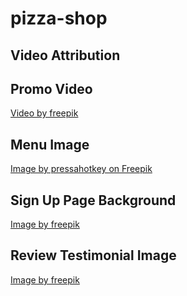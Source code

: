 # pizza-shop


## Video Attribution 

## Promo Video
<a class="attribute" href="https://www.freepik.com/free-video/close-up-pizza-with-arugula-pizza-margarita-white-plates-restaurant_203927#fromView=search&page=1&position=33&uuid=d673767f-e73e-4c7b-ba7e-b32db26190ba">Video by freepik</a>

## Menu Image
<a class="menu-attribute" href="https://www.freepik.com/free-photo/neapolitan-pizza-with-salami-arugula-tomatoes-sprinkled-with-cheese-wooden-board-tablecloth-cell-with-place-text_6273233.htm">Image by pressahotkey on Freepik</a>

## Sign Up Page Background
<a class="sign-up-attribute" href="https://www.freepik.com/free-photo/fantastic-scene-with-flour-fresh-ingredients_1078004.htm">Image by freepik</a>

## Review Testimonial Image 
<a class="testimonial-attribute" href="https://www.freepik.com/free-psd/girl-character-with-hand-up_33417722.htm">Image by freepik</a>